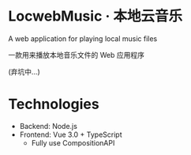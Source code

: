 # LocwebMusic · 本地云音乐

A web application for playing local music files

一款用来播放本地音乐文件的 Web 应用程序

(弃坑中...)

# Technologies

- Backend: Node.js
- Frontend: Vue 3.0 + TypeScript
    - Fully use CompositionAPI

